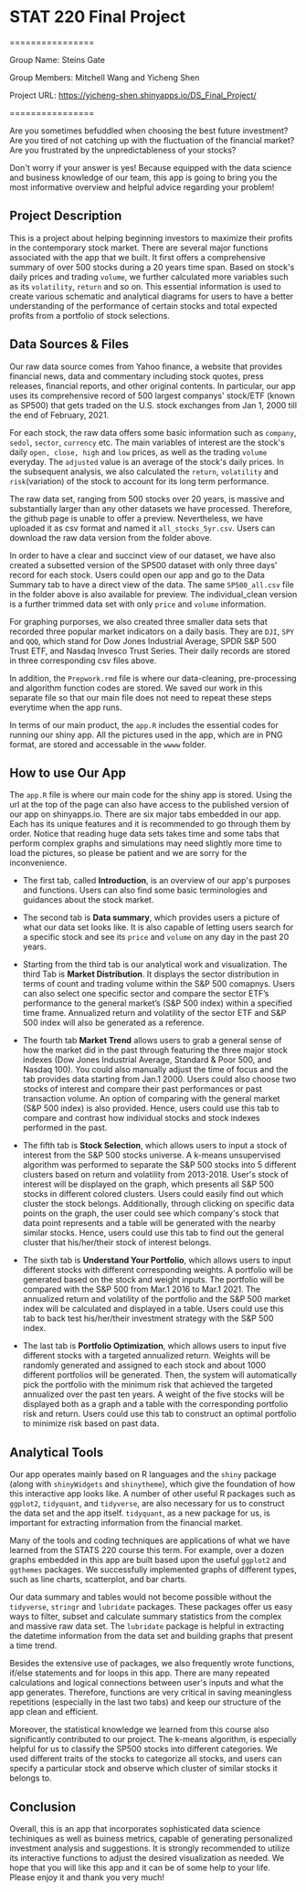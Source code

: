 
# STAT 220 Final Project
================

Group Name: Steins Gate

Group Members: Mitchell Wang and Yicheng Shen

Project URL: https://yicheng-shen.shinyapps.io/DS_Final_Project/

================

Are you sometimes befuddled when choosing the best future investment? Are you tired of not catching up with the fluctuation of the financial market? Are you frustrated by the unpredictableness of your stocks? 

Don't worry if your answer is yes! Because equipped with the data science and business knowledge of our team, this app is going to bring you the most informative overview and helpful advice regarding your problem!  


## Project Description

This is a project about helping beginning investors to maximize their profits in the contemporary stock market. There are several major functions associated with the app that we built. It first offers a comprehensive summary of over 500 stocks during a 20 years time span. Based on stock's daily prices and trading `volume`, we further calculated more variables such as its `volatility`, `return` and so on. This essential information is used to create various schematic and analytical diagrams for users to have a better understanding of the performance of certain stocks and total expected profits from a portfolio of stock selections. 


## Data Sources & Files

  Our raw data source comes from Yahoo finance, a website that provides financial news, data and commentary including stock quotes, press releases, financial reports, and other original contents. In particular, our app uses its comprehensive record of 500 largest companys' stock/ETF (known as SP500) that gets traded on the U.S. stock exchanges from Jan 1, 2000 till the end of February, 2021. 


  For each stock, the raw data offers some basic information such as `company`, `sedol`, `sector`, `currency` etc. The main variables of interest are the stock's daily `open, close, high` and `low` prices, as well as the trading `volume` everyday. The `adjusted` value is an average of the stock's daily prices. In the subsequent analysis, we also calculated the `return`, `volatility` and `risk`(variation) of the stock to account for its long term performance.

  The raw data set, ranging from 500 stocks over 20 years, is massive and substantially larger than any other datasets we have processed. Therefore, the github page is unable to offer a preview. Nevertheless, we have uploaded it as csv format and named it `all_stocks_5yr.csv`. Users can download the raw data version from the folder above.

  In order to have a clear and succinct view of our dataset, we have also created a subsetted version of the SP500 dataset with only three days' record for each stock. Users could open our app and go to the Data Summary tab to have a direct view of the data. The same `SP500_all.csv` file in the folder above is also available for preview. The individual_clean version is a further trimmed data set with only `price` and `volume` information. 
  
  For graphing purporses, we also created three smaller data sets that recorded three popular market indicators on a daily basis. They are `DJI`, `SPY` and `QQQ`, which stand for Dow Jones Industrial Average, SPDR S&P 500 Trust ETF, and Nasdaq Invesco Trust Series. Their daily records are stored in three corresponding csv files above. 
  
  In addition, the `Prepwork.rmd` file is where our data-cleaning, pre-processing and algorithm function codes are stored. We saved our work in this separate file so that our main file does not need to repeat these steps everytime when the app runs.
  
  In terms of our main product, the `app.R` includes the essential codes for running our shiny app. All the pictures used in the app, which are in PNG format, are stored and accessable in the `wwww` folder.


## How to use Our App

  The `app.R` file is where our main code for the shiny app is stored. Using the url at the top of the page can also have access to the published version of our app on shinyapps.io. There are six major tabs embedded in our app. Each has its unique features and it is recommended to go through them by order. Notice that reading huge data sets takes time and some tabs that perform complex graphs and simulations may need slightly more time to load the pictures, so please be patient and we are sorry for the inconvenience. 

  - The first tab, called **Introduction**, is an overview of our app's purposes and functions. Users can also find some basic terminologies and guidances about the stock market. 
  
  - The second tab is **Data summary**, which provides users a picture of what our data set looks like. It is also capable of letting users search for a specific stock and see its `price` and `volume` on any day in the past 20 years.  

  - Starting from the third tab is our analytical work and visualization. The third Tab is **Market Distribution**. It displays the sector distribution in terms of count and trading volume within the S&P 500 comapnys. Users can also select one specific sector and compare the sector ETF’s performance to the general market’s (S&P 500 index) within a specified time frame. Annualized return and volatility of the sector ETF and S&P 500 index will also be generated as a reference.

  - The fourth tab **Market Trend** allows users to grab a general sense of how the market did in the past through featuring the three major stock indexes (Dow Jones Industrial Average, Standard & Poor 500, and Nasdaq 100). You could also manually adjust the time of focus and the tab provides data starting from Jan.1 2000. Users could also choose two stocks of interest and compare their past performances or past transaction volume. An option of comparing with the general market (S&P 500 index) is also provided. Hence, users could use this tab to compare and contrast how individual stocks and stock indexes performed in the past.
  
  - The fifth tab is **Stock Selection**, which allows users to input a stock of interest from the S&P 500 stocks universe. A k-means unsupervised algorithm was performed to separate the S&P 500 stocks into 5 different clusters based on return and volatility from 2013-2018. User's stock of interest will be displayed on the graph, which presents all S&P 500 stocks in different colored clusters. Users could easily find out which cluster the stock belongs. Additionally, through clicking on specific data points on the graph, the user could see which company's stock that data point represents and a table will be generated with the nearby similar stocks. Hence, users could use this tab to find out the general cluster that his/her/their stock of interest belongs. 
  
  - The sixth tab is **Understand Your Portfolio**, which allows users to input different stocks with different corresponding weights. A portfolio will be generated based on the stock and weight inputs. The portfolio will be compared with the S&P 500 from Mar.1 2016 to Mar.1 2021. The annualized return and volatility of the portfolio and the S&P 500 market index will be calculated and displayed in a table. Users could use this tab to back test his/her/their investment strategy with the S&P 500 index. 

  - The last tab is **Portfolio Optimization**, which allows users to input five different stocks with a targeted annualized return. Weights will be randomly generated and assigned to each stock and about 1000 different portfolios will be generated. Then, the system will automatically pick the portfolio with the minimum risk that achieved the targeted annualized over the past ten years. A weight of the five stocks will be displayed both as a graph and a table with the corresponding portfolio risk and return. Users could use this tab to construct an optimal portfolio to minimize risk based on past data.  


## Analytical Tools

  Our app operates mainly based on R languages and the `shiny` package (along with `shinyWidgets` and `shinytheme`), which give the foundation of how this interactive app looks like. A number of other useful R packages such as `ggplot2`, `tidyquant`, and `tidyverse`, are also necessary for us to construct the data set and the app itself. `tidyquant`, as a new package for us, is important for extracting information from the financial market.  
  
  Many of the tools and coding techniques are applications of what we have learned from the STATS 220 course this term. For example, over a dozen graphs embedded in this app are built based upon the useful `ggplot2` and `ggthemes` packages. We successfully implemented graphs of different types, such as line charts, scatterplot, and bar charts. 
  
  Our data summary and tables would not become possible without the `tidyverse`, `stringr` and `lubridate` packages. These packages offer us easy ways to filter, subset and calculate summary statistics from the complex and massive raw data set. The `lubridate` package is helpful in extracting the datetime information from the data set and building graphs that present a time trend. 
  
  Besides the extensive use of packages, we also frequently wrote functions, if/else statements and for loops in this app. There are many repeated calculations and logical connections between user's inputs and what the app generates. Therefore, functions are very critical in saving meaningless repetitions (especially in the last two tabs) and keep our structure of the app clean and efficient. 
  
  Moreover, the statistical knowledge we learned from this course also significantly contributed to our project. The k-means algorithm, is especially helpful for us to classify the SP500 stocks into different categories. We used different traits of the stocks to categorize all stocks, and users can specify a particular stock and observe which cluster of similar stocks it belongs to.   
  
  
 ## Conclusion
 
   Overall, this is an app that incorporates sophisticated data science techiniques as well as buiness metrics, capable of generating personalized investment analysis and suggestions. It is strongly recommended to utilize its interactive functions to adjust the desired visualization as needed. We hope that you will like this app and it can be of some help to your life. Please enjoy it and thank you very much! 

   
  


